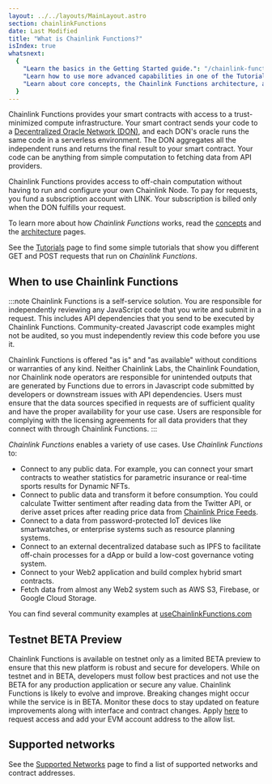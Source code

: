 ```yaml
---
layout: ../../layouts/MainLayout.astro
section: chainlinkFunctions
date: Last Modified
title: "What is Chainlink Functions?"
isIndex: true
whatsnext:
  {
    "Learn the basics in the Getting Started guide.": "/chainlink-functions/getting-started",
    "Learn how to use more advanced capabilities in one of the Tutorials.": "/chainlink-functions/tutorials/",
    "Learn about core concepts, the Chainlink Functions architecture, and billing.": "/chainlink-functions/resources/",
  }
---
```


Chainlink Functions provides your smart contracts with access to a trust-minimized compute infrastructure. Your smart contract sends your code to a [Decentralized Oracle Network (DON)](/chainlink-functions/resources/concepts/), and each DON's oracle runs the same code in a serverless environment. The DON aggregates all the independent runs and returns the final result to your smart contract.
Your code can be anything from simple computation to fetching data from API providers.

Chainlink Functions provides access to off-chain computation without having to run and configure your own Chainlink Node. To pay for requests, you fund a subscription account with LINK. Your subscription is billed only when the DON fulfills your request.

To learn more about how _Chainlink Functions_ works, read the [concepts](/chainlink-functions/resources/concepts/) and the [architecture](/chainlink-functions/resources/architecture/) pages.

See the [Tutorials](/chainlink-functions/tutorials/) page to find some simple tutorials that show you different GET and POST requests that run on _Chainlink Functions_.

## When to use Chainlink Functions

:::note
Chainlink Functions is a self-service solution. You are responsible for independently reviewing any JavaScript code that you write and submit in a request. This includes API dependencies that you send to be executed by Chainlink Functions. Community-created Javascript code examples might not be audited, so you must independently review this code before you use it.

Chainlink Functions is offered "as is" and "as available" without conditions or warranties of any kind. Neither Chainlink Labs, the Chainlink Foundation, nor Chainlink node operators are responsible for unintended outputs that are generated by Functions due to errors in Javascript code submitted by developers or downstream issues with API dependencies. Users must ensure that the data sources specified in requests are of sufficient quality and have the proper availability for your use case. Users are responsible for complying with the licensing agreements for all data providers that they connect with through Chainlink Functions.
:::

_Chainlink Functions_ enables a variety of use cases. Use _Chainlink Functions_ to:

- Connect to any public data. For example, you can connect your smart contracts to weather statistics for parametric insurance or real-time sports results for Dynamic NFTs.
- Connect to public data and transform it before consumption. You could calculate Twitter sentiment after reading data from the Twitter API, or derive asset prices after reading price data from [Chainlink Price Feeds](/data-feeds/price-feeds).
- Connect to a data from password-protected IoT devices like smartwatches, or enterprise systems such as resource planning systems.
- Connect to an external decentralized database such as IPFS to facilitate off-chain processes for a dApp or build a low-cost governance voting system.
- Connect to your Web2 application and build complex hybrid smart contracts.
- Fetch data from almost any Web2 system such as AWS S3, Firebase, or Google Cloud Storage.

You can find several community examples at [useChainlinkFunctions.com](https://www.usechainlinkfunctions.com/)

## Testnet BETA Preview

Chainlink Functions is available on testnet only as a limited BETA preview to ensure that this new platform is robust and secure for developers. While on testnet and in BETA, developers must follow best practices and not use the BETA for any production application or secure any value. Chainlink Functions is likely to evolve and improve. Breaking changes might occur while the service is in BETA. Monitor these docs to stay updated on feature improvements along with interface and contract changes. Apply [here](https://chainlinkcommunity.typeform.com/requestaccess) to request access and add your EVM account address to the allow list.

## Supported networks

See the [Supported Networks](/chainlink-functions/supported-networks/) page to find a list of supported networks and contract addresses.
